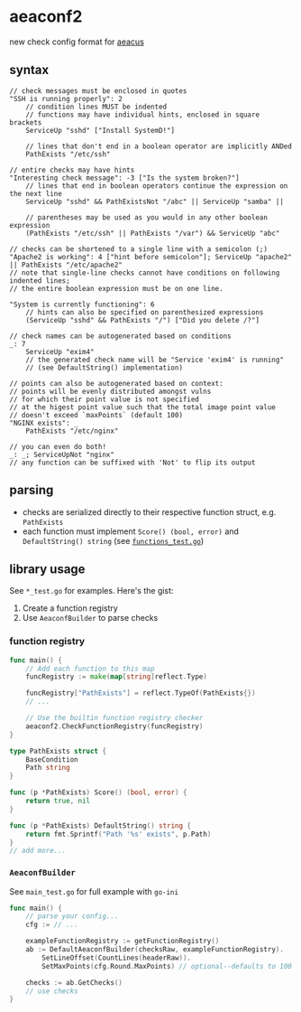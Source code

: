 # aeaconf2

new check config format for [aeacus](https://github.com/elysium-suite/aeacus)

## syntax

```hcl
// check messages must be enclosed in quotes
"SSH is running properly": 2
	// condition lines MUST be indented
	// functions may have individual hints, enclosed in square brackets
	ServiceUp "sshd" ["Install SystemD!"]

	// lines that don't end in a boolean operator are implicitly ANDed
	PathExists "/etc/ssh"

// entire checks may have hints
"Interesting check message": -3 ["Is the system broken?"]
	// lines that end in boolean operators continue the expression on the next line
	ServiceUp "sshd" && PathExistsNot "/abc" || ServiceUp "samba" ||

	// parentheses may be used as you would in any other boolean expression
	(PathExists "/etc/ssh" || PathExists "/var") && ServiceUp "abc"

// checks can be shortened to a single line with a semicolon (;)
"Apache2 is working": 4 ["hint before semicolon"]; ServiceUp "apache2" || PathExists "/etc/apache2"
// note that single-line checks cannot have conditions on following indented lines;
// the entire boolean expression must be on one line.

"System is currently functioning": 6
	// hints can also be specified on parenthesized expressions
	(ServiceUp "sshd" && PathExists "/") ["Did you delete /?"]

// check names can be autogenerated based on conditions
_: 7
	ServiceUp "exim4"
	// the generated check name will be "Service 'exim4' is running"
	// (see DefaultString() implementation)

// points can also be autogenerated based on context:
// points will be evenly distributed amongst vulns
// for which their point value is not specified
// at the higest point value such that the total image point value
// doesn't exceed `maxPoints` (default 100)
"NGINX exists": _
	PathExists "/etc/nginx"

// you can even do both!
_: _; ServiceUpNot "nginx"
// any function can be suffixed with 'Not' to flip its output
```

## parsing

- checks are serialized directly to their respective function struct, e.g. `PathExists`
- each function must implement `Score() (bool, error)` and `DefaultString() string` (see [`functions_test.go`](./functions_test.go))

## library usage

See `*_test.go` for examples. Here's the gist:

1. Create a function registry
2. Use `AeaconfBuilder` to parse checks

### function registry

```go
func main() {
	// Add each function to this map
	funcRegistry := make(map[string]reflect.Type)

	funcRegistry["PathExists"] = reflect.TypeOf(PathExists{})
	// ...

	// Use the builtin function registry checker
	aeaconf2.CheckFunctionRegistry(funcRegistry)
}

type PathExists struct {
	BaseCondition
	Path string
}

func (p *PathExists) Score() (bool, error) {
	return true, nil
}

func (p *PathExists) DefaultString() string {
	return fmt.Sprintf("Path '%s' exists", p.Path)
}
// add more...
```

### `AeaconfBuilder`

See `main_test.go` for full example with `go-ini`

```go
func main() {
	// parse your config...
	cfg := // ...

	exampleFunctionRegistry := getFunctionRegistry()
	ab := DefaultAeaconfBuilder(checksRaw, exampleFunctionRegistry).
		SetLineOffset(CountLines(headerRaw)).
		SetMaxPoints(cfg.Round.MaxPoints) // optional--defaults to 100

	checks := ab.GetChecks()
	// use checks
}
```
